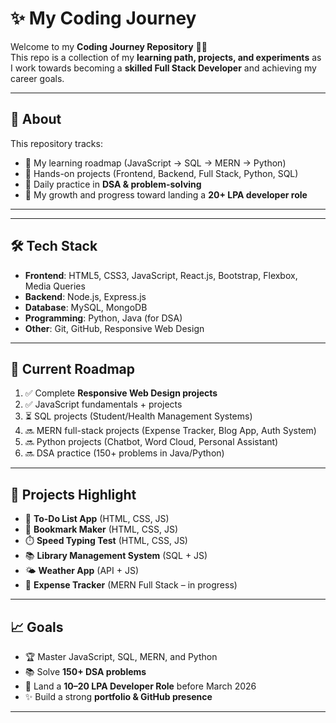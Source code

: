 # ✨ My Coding Journey

Welcome to my **Coding Journey Repository** 👨‍💻  
This repo is a collection of my **learning path, projects, and experiments** as I work towards becoming a **skilled Full Stack Developer** and achieving my career goals.

---

## 📌 About
This repository tracks:
- 🚀 My learning roadmap (JavaScript → SQL → MERN → Python)
- 📂 Hands-on projects (Frontend, Backend, Full Stack, Python, SQL)
- 🧠 Daily practice in **DSA & problem-solving**
- 🎯 My growth and progress toward landing a **20+ LPA developer role**

---

---

## 🛠️ Tech Stack

- **Frontend**: HTML5, CSS3, JavaScript, React.js, Bootstrap, Flexbox, Media Queries  
- **Backend**: Node.js, Express.js  
- **Database**: MySQL, MongoDB  
- **Programming**: Python, Java (for DSA)  
- **Other**: Git, GitHub, Responsive Web Design  

---

## 🚀 Current Roadmap

1. ✅ Complete **Responsive Web Design projects**  
2. ✅ JavaScript fundamentals + projects  
3. ⏳ SQL projects (Student/Health Management Systems)  
4. 🔜 MERN full-stack projects (Expense Tracker, Blog App, Auth System)  
5. 🔜 Python projects (Chatbot, Word Cloud, Personal Assistant)  
6. 🔜 DSA practice (150+ problems in Java/Python)  

---

## 📸 Projects Highlight

- 📝 **To-Do List App** (HTML, CSS, JS)  
- 🔖 **Bookmark Maker** (HTML, CSS, JS)  
- ⏱️ **Speed Typing Test** (HTML, CSS, JS)  
- 📚 **Library Management System** (SQL + JS)  
- 🌤️ **Weather App** (API + JS)  
- 💸 **Expense Tracker** (MERN Full Stack – in progress)  

---

## 📈 Goals

- 🏆 Master JavaScript, SQL, MERN, and Python  
- 📚 Solve **150+ DSA problems**  
- 💼 Land a **10–20 LPA Developer Role** before March 2026  
- ✨ Build a strong **portfolio & GitHub presence**  

---






